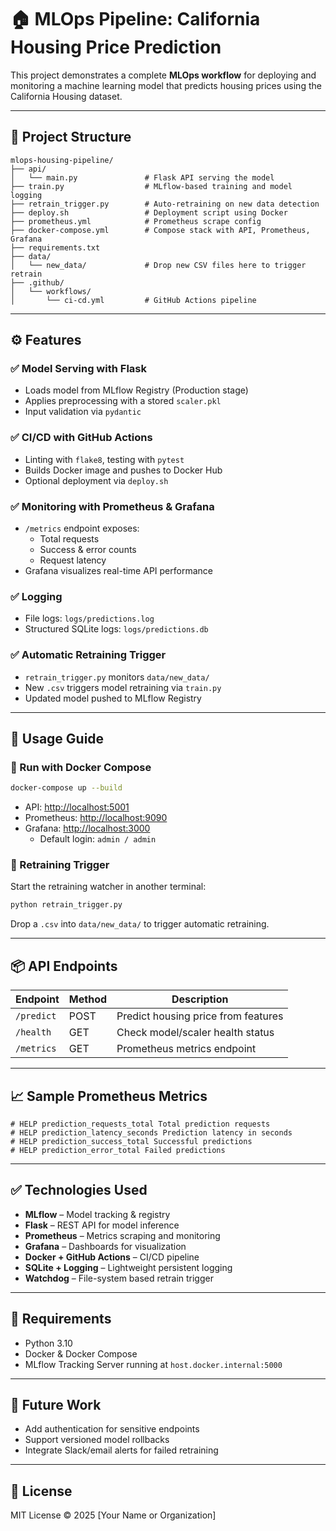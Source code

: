 
# 🏠 MLOps Pipeline: California Housing Price Prediction

This project demonstrates a complete **MLOps workflow** for deploying and monitoring a machine learning model that predicts housing prices using the California Housing dataset.

---

## 🚀 Project Structure

```
mlops-housing-pipeline/
├── api/
│   └── main.py               # Flask API serving the model
├── train.py                  # MLflow-based training and model logging
├── retrain_trigger.py        # Auto-retraining on new data detection
├── deploy.sh                 # Deployment script using Docker
├── prometheus.yml            # Prometheus scrape config
├── docker-compose.yml        # Compose stack with API, Prometheus, Grafana
├── requirements.txt
├── data/
│   └── new_data/             # Drop new CSV files here to trigger retrain
├── .github/
│   └── workflows/
│       └── ci-cd.yml         # GitHub Actions pipeline
```

---

## ⚙️ Features

### ✅ Model Serving with Flask
- Loads model from MLflow Registry (Production stage)
- Applies preprocessing with a stored `scaler.pkl`
- Input validation via `pydantic`

### ✅ CI/CD with GitHub Actions
- Linting with `flake8`, testing with `pytest`
- Builds Docker image and pushes to Docker Hub
- Optional deployment via `deploy.sh`

### ✅ Monitoring with Prometheus & Grafana
- `/metrics` endpoint exposes:
  - Total requests
  - Success & error counts
  - Request latency
- Grafana visualizes real-time API performance

### ✅ Logging
- File logs: `logs/predictions.log`
- Structured SQLite logs: `logs/predictions.db`

### ✅ Automatic Retraining Trigger
- `retrain_trigger.py` monitors `data/new_data/`
- New `.csv` triggers model retraining via `train.py`
- Updated model pushed to MLflow Registry

---

## 🔄 Usage Guide

### 🚢 Run with Docker Compose
```bash
docker-compose up --build
```

- API: [http://localhost:5001](http://localhost:5001)
- Prometheus: [http://localhost:9090](http://localhost:9090)
- Grafana: [http://localhost:3000](http://localhost:3000)
  - Default login: `admin / admin`

### 🔁 Retraining Trigger
Start the retraining watcher in another terminal:
```bash
python retrain_trigger.py
```
Drop a `.csv` into `data/new_data/` to trigger automatic retraining.

---

## 📦 API Endpoints

| Endpoint        | Method | Description                         |
|-----------------|--------|-------------------------------------|
| `/predict`      | POST   | Predict housing price from features |
| `/health`       | GET    | Check model/scaler health status    |
| `/metrics`      | GET    | Prometheus metrics endpoint         |

---

## 📈 Sample Prometheus Metrics

```
# HELP prediction_requests_total Total prediction requests
# HELP prediction_latency_seconds Prediction latency in seconds
# HELP prediction_success_total Successful predictions
# HELP prediction_error_total Failed predictions
```

---

## ✅ Technologies Used

- **MLflow** – Model tracking & registry
- **Flask** – REST API for model inference
- **Prometheus** – Metrics scraping and monitoring
- **Grafana** – Dashboards for visualization
- **Docker + GitHub Actions** – CI/CD pipeline
- **SQLite + Logging** – Lightweight persistent logging
- **Watchdog** – File-system based retrain trigger

---

## 📌 Requirements

- Python 3.10
- Docker & Docker Compose
- MLflow Tracking Server running at `host.docker.internal:5000`

---

## 🧠 Future Work

- Add authentication for sensitive endpoints
- Support versioned model rollbacks
- Integrate Slack/email alerts for failed retraining

---

## 📜 License

MIT License © 2025 [Your Name or Organization]
